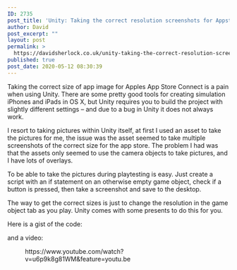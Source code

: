 ```yaml
---
ID: 2735
post_title: 'Unity: Taking the correct resolution screenshots for Appstore connect'
author: David
post_excerpt: ""
layout: post
permalink: >
  https://davidsherlock.co.uk/unity-taking-the-correct-resolution-screenshots-for-appstore-connect/
published: true
post_date: 2020-05-12 08:30:39
---
```

<!-- wp:paragraph -->
<p>Taking the correct size of app image for Apples App Store Connect is a pain when using Unity. There are some pretty good tools for creating simulation iPhones and iPads in OS X, but Unity requires you to build the project with slightly different settings – and due to a bug in Unity it does not always work.</p>
<!-- /wp:paragraph -->

<!-- wp:paragraph -->
<p>I resort to taking pictures within Unity itself, at first I used an asset to take the pictures for me, the issue was the asset seemed to take multiple screenshots of the correct size for the app store. The problem I had was that the assets only seemed to use the camera objects to take pictures, and I have lots of overlays.</p>
<!-- /wp:paragraph -->

<!-- wp:paragraph -->
<p>To be able to take the pictures during playtesting is easy. Just create a script with an if statement on an otherwise empty game object, check if a button is pressed, then take a screenshot and save to the desktop.</p>
<!-- /wp:paragraph -->

<!-- wp:paragraph -->
<p>The way to get the correct sizes is just to change the resolution in the game object tab as you play. Unity comes with some presents to do this for you.</p>
<!-- /wp:paragraph -->

<!-- wp:paragraph -->
<p>Here is a gist of the code:</p>
<!-- /wp:paragraph -->

<!-- wp:ghostkit/gist {"url":"https://gist.github.com/ds10/0d5c09cbe452ace89ec635e54161bdab"} -->
<div class="ghostkit-gist" data-url="https://gist.github.com/ds10/0d5c09cbe452ace89ec635e54161bdab" data-file="" data-caption="" data-show-footer="true" data-show-line-numbers="true"></div>
<!-- /wp:ghostkit/gist -->

<!-- wp:paragraph -->
<p>and a video:</p>
<!-- /wp:paragraph -->

<!-- wp:core-embed/youtube {"url":"https://www.youtube.com/watch?v=u6p9k8g81WM\u0026feature=youtu.be","type":"video","providerNameSlug":"youtube","className":"wp-embed-aspect-16-9 wp-has-aspect-ratio"} -->
<figure class="wp-block-embed-youtube wp-block-embed is-type-video is-provider-youtube wp-embed-aspect-16-9 wp-has-aspect-ratio"><div class="wp-block-embed__wrapper">
https://www.youtube.com/watch?v=u6p9k8g81WM&amp;feature=youtu.be
</div></figure>
<!-- /wp:core-embed/youtube -->